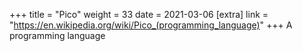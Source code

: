+++
title = "Pico"
weight = 33
date = 2021-03-06
[extra]
link = "https://en.wikipedia.org/wiki/Pico_(programming_language)"
+++
A programming language

